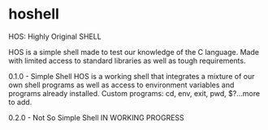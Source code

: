 # hoshell
HOS: Highly Original SHELL

HOS is a simple shell made to test our knowledge of the C language.
Made with limited access to standard libraries as well as tough requirements.

  0.1.0 - Simple Shell
HOS is a working shell that integrates a mixture of our own shell programs as
well as access to environment variables and programs already installed.
Custom programs:
  cd, env, exit, pwd, $?...more to add.
  
  0.2.0 - Not So Simple Shell
IN WORKING PROGRESS
